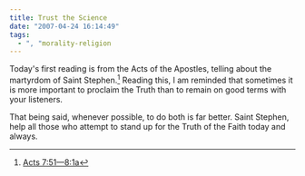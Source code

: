 ```yaml
---
title: Trust the Science
date: "2007-04-24 16:14:49"
tags:
  - ", "morality-religion
---
```

Today's first reading is from the Acts of the Apostles, telling about the martyrdom of Saint Stephen.[^1]  Reading this, I am reminded that sometimes it is more important to proclaim the Truth than to remain on good terms with your listeners.  

That being said, whenever possible, to do both is far better.  Saint Stephen, help all those who attempt to stand up for the Truth of the Faith today and always. 

[^1]: [Acts 7:51—8:1a](http://www.usccb.org/nab/bible/acts/acts7.htm#v51)


